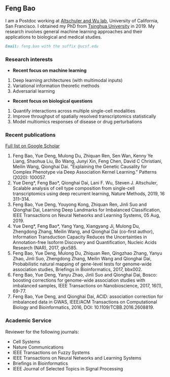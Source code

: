 ## Feng Bao

I am a Postdoc working at [Altschuler and Wu lab](https://www.altschulerwulab.org/),  University of California, San Francisco. I obtained my PhD from [Tsinghua University](https://www.tsinghua.edu.cn/en/) in 2019. My research involves general machine learning approaches and their applications to biological and medical studies. 

```markdown
Email: feng.bao with the suffix @ucsf.edu
```

### Research interests

- **Recent focus on machine learning** 
1. Deep learning architectures (with multimodal inputs)
2. Variational information theoretic methods
3. Adversarial learning 

- **Recent focus on biological questions**
1. Quantify interactions across multiple single-cell modalities
2. Improve throughput of spatially resolved transcriptomics statistically
3. Model multiomics responses of disease or drug perturbations

### Recent publications 
[Full list on Google Scholar](https://scholar.google.com/citations?user=I0mcA3MAAAAJ&hl=en)

1.  Feng Bao, Yue Deng, Mulong Du, Zhiquan Ren, Sen Wan, Kenny Ye Liang, Shaohua Liu, Bo Wang, Junyi Xin, Feng Chen, David C Christiani, Meilin Wang, Qionghai Dai. "Explaining the Genetic Causality for Complex Phenotype via Deep Association Kernel Learning." Patterns (2020): 100057.
2.  Yue Deng\*, Feng Bao\*, Qionghai Dai, Lani F. Wu, Steven J. Altschuler, Scalable analysis of cell type composition from single-cell transcriptomics using deep recurrent learning, Nature Methods, 2019, 16 311–314.
3.  Feng Bao, Yue Deng, Youyong Kong, Zhiquan Ren, Jinli Suo and Qionghai Dai, Learning Deep Landmarks for Imbalanced Classification, IEEE Transactions on Neural Networks and Learning Systems, 05 Aug, 2019.
4.  Yue Deng\*, Feng Bao\*, Yang Yang, Xiangyang Ji, Mulong Du, Zhengdong Zhang, Meilin Wang, and Qionghai Dai (co-first author), Information Transduction Capacity Reduces the Uncertainties in Annotation-free Isoform Discovery and Quantification, Nucleic Acids Research (NAR), 2017, gkx585. 
5.  Feng Bao, Yue Deng, Mulong Du, Zhiquan Ren, Qingzhao Zhang, Yanyu Zhao, Jinli Suo, Zhengdong Zhang, Meilin Wang and Qionghai Dai,  Probabilistic natural mapping of gene-level tests for genome-wide association studies, Briefings in Bioinformatics, 2017, bbx002. 
6.  Feng Bao, Yue Deng, Yanyu Zhao, Jinli Suo and Qionghai Dai, Bosco: boosting corrections for genome-wide association studies with imbalanced samples, IEEE Transactions on Nanobioscience, 2017, 16(1), 69-77. 
7.  Feng Bao, Yue Deng, and Qionghai Dai, ACID: association correction for imbalanced data in GWAS, IEEE/ACM Transactions on Computational Biology and Bioinformatics, 2016, DOI: 10.1109/TCBB.2016.2608819. 

### Academic Service
Reviewer for the following journals:
- Cell Systems
- Nature Communications
- IEEE Transactions on Fuzzy Systems
- IEEE Transactions on Neural Networks and Learning Systems
- Briefings in Bioinformatics
- IEEE Journal of Selected Topics in Signal Processing

